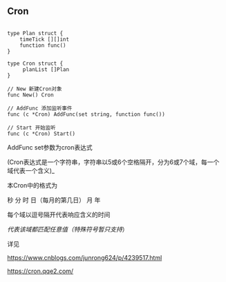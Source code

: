 ## Cron

```doc

type Plan struct {
	timeTick [][]int
	function func()
}

type Cron struct {
     planList []Plan
}

// New 新建Cron对象
func New() Cron

// AddFunc 添加监听事件
func (c *Cron) AddFunc(set string, function func())

// Start 开始监听
func (c *Cron) Start()

```
AddFunc set参数为cron表达式

(Cron表达式是一个字符串，字符串以5或6个空格隔开，分为6或7个域，每一个域代表一个含义)_

本Cron中的格式为

秒 分 时 日（每月的第几日） 月 年

每个域以逗号隔开代表响应含义的时间

*代表该域都匹配任意值（特殊符号暂只支持*）

详见 

https://www.cnblogs.com/junrong624/p/4239517.html

https://cron.qqe2.com/


